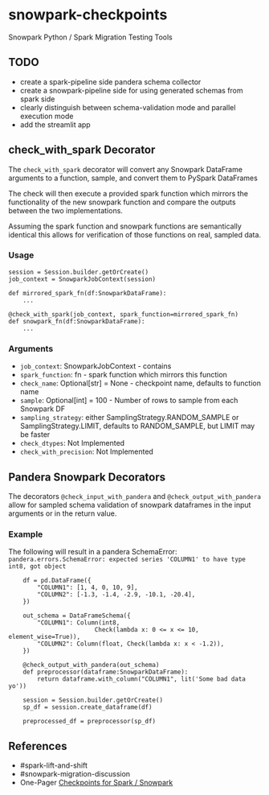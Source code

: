 # snowpark-checkpoints
Snowpark Python / Spark Migration Testing Tools

## TODO
- create a spark-pipeline side pandera schema collector
- create a snowpark-pipeline side for using generated schemas from spark side
- clearly distinguish between schema-validation mode and parallel execution mode
- add the streamlit app 

## check_with_spark Decorator
The `check_with_spark` decorator will convert any Snowpark DataFrame
arguments to a function, sample, and convert them to PySpark DataFrames

The check will then execute a provided spark function which mirrors the
functionality of the new snowpark function and compare the outputs
between the two implementations.

Assuming the spark function and snowpark functions are semantically
identical this allows for verification of those functions on real,
sampled data.

### Usage
```
session = Session.builder.getOrCreate()
job_context = SnowparkJobContext(session)

def mirrored_spark_fn(df:SnowparkDataFrame):
    ...

@check_with_spark(job_context, spark_function=mirrored_spark_fn)
def snowpark_fn(df:SnowparkDataFrame):
    ...
```
### Arguments
 * `job_context`: SnowparkJobContext - contains 
 * `spark_function`: fn - spark function which mirrors this function
 * `check_name`: Optional[str] = None - checkpoint name, defaults to function name
 * `sample`: Optional[int] = 100 - Number of rows to sample from each Snowpark DF
 * `sampling_strategy`: either SamplingStrategy.RANDOM_SAMPLE or SamplingStrategy.LIMIT, defaults to RANDOM_SAMPLE, but LIMIT may be faster
 * `check_dtypes`: Not Implemented
 * `check_with_precision`: Not Implemented


## Pandera Snowpark Decorators
The decorators `@check_input_with_pandera` and `@check_output_with_pandera` allow
for sampled schema validation of snowpark dataframes in the input arguments or
in the return value.

### Example
The following will result in a pandera SchemaError:
`pandera.errors.SchemaError: expected series 'COLUMN1' to have type int8, got object`

```
    df = pd.DataFrame({
        "COLUMN1": [1, 4, 0, 10, 9],
        "COLUMN2": [-1.3, -1.4, -2.9, -10.1, -20.4],
    })

    out_schema = DataFrameSchema({
        "COLUMN1": Column(int8,
                        Check(lambda x: 0 <= x <= 10, element_wise=True)),
        "COLUMN2": Column(float, Check(lambda x: x < -1.2)),
    })

    @check_output_with_pandera(out_schema)
    def preprocessor(dataframe:SnowparkDataFrame):
        return dataframe.with_column("COLUMN1", lit('Some bad data yo'))
    
    session = Session.builder.getOrCreate()
    sp_df = session.create_dataframe(df)

    preprocessed_df = preprocessor(sp_df)
```


## References
* #spark-lift-and-shift
* #snowpark-migration-discussion
* One-Pager [Checkpoints for Spark / Snowpark](https://docs.google.com/document/d/1obeiwm2qjIA2CCCjP_2U4gaZ6wXe0NkJoLIyMFAhnOM/edit)